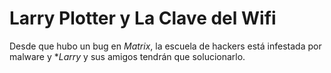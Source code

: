 # Larry Plotter y La Clave del Wifi

Desde que hubo un bug en *Matrix*, la escuela de hackers está
infestada por malware y **Larry* y sus amigos tendrán que solucionarlo.
